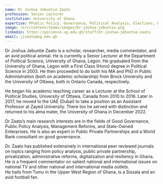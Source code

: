 ```yaml
---
name: Dr Joshua Jebuntie Zaato
profession: Senior Lecturer
institution: University of Ghana
expertise: PPublic Policy, Governance, Political Analysis, Elections, Polling
image: /src/content/teams/images/Dr-joshua-jebuntie.png
linkedin: https://pscience.ug.edu.gh/staff/dr-joshua-jebuntie-zaato
email: jjzaato@ug.edu.gh
---
```


Dr Joshua Jebuntie Zaato is a scholar, researcher, media commentator, and an avid political animal. He is currently a Senior Lecturer at the Department of Political Science, University of Ghana, Legon. He graduated from the University of Ghana, Legon with a First Class (Hons) degree in Political Science in 2003. He then proceeded to do both his MA and PhD in Public Administration (both on academic scholarship) from Brock University and the University of Ottawa, both in Ontario Canada, respectively.

He began his academic teaching career as a Lecturer at the School of Political Studies, University of Ottawa, Canada from 2010 to 2016. Later in 2017, he moved to the UAE (Dubai) to take a position as an Assistant Professor at Zayed University. There too he served with distinction and returned to his alma mater, the University of Ghana in December 2022.

Dr Zaato’s main research interests are in the fields of Good Governance, Public Policy Analysis, Management Reforms, and State-Owned Enterprises. He is also an expert in Public Private Partnerships and a World Bank consultant on good governance.

Dr. Zaato has published extensively in international peer reviewed journals on topics ranging from policy analysis, public private partnership, privatization, administrative reforms, digitalization and resiliency in Ghana. He is a frequent commentator on salient national and international issues on national TV and other national and international media outlets.  
He hails from Tumu in the Upper West Region of Ghana, is a Sissala and an avid football fan.
